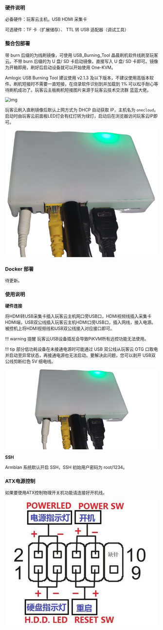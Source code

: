 ### 硬件说明

必备硬件：玩客云主机，USB HDMI 采集卡

可选硬件：TF 卡（扩展储存）、 TTL 转 USB 适配器（调试工具）

### 整合包部署

带 burn 后缀的为线刷镜像，可使用 USB_Burning_Tool 晶晨刷机软件线刷至玩客云。不带 burn 后缀的为 U 盘/ SD 卡启动镜像，直接写入 U 盘/ SD 卡即可。镜像为开箱即用，刷好后启动设备就可以开始使用 One-KVM。

Amlogic USB Burning Tool 建议使用 v2.1.3 及以下版本，不建议使用高版本软件。刷机短接时不需要一直短接，在烧录软件识别到并加载到 1% 可以松手耐心等待刷机成功了。玩客云主板刷机短接图片来源于玩客云技术交流群 蓝蓝大佬。

![img](./img/1717947165711-51.jpeg)

玩客云刷入直刷镜像后默认上网方式为 DHCP 自动获取 IP，主机名为 `onecloud`。启动时由玩客云前面板LED灯会有红灯转为绿灯，启动后在浏览器访问玩客云IP即可。

![image-20240621005943231](./img/image-20240621005943231.png)

### Docker 部署

待更新。


### 使用说明

**硬件连接**

将HDMI转USB采集卡插入玩客云主机网口旁USB口，HDMI视频线插入采集卡HDMI端，USB双公线插入玩客云主机HDMI口旁USB口，插入网线，接入电源。被控机上将HDMI视频线和USB双公线接入对应接口即可。

!!! warning 提醒
    玩客云USB设备插反会导致PiKVM所有远控功能无法使用。

!!! tip
    部分低功耗设备在未接通电源时可能通过 USB 双公线从玩客云 OTG 口取电并启动至异常状态，再接通电源也无法启动。要解决此问题，您可以剥开 USB双 公线剪断红色 5V 细电线。

![image-20240609231232943](./img/image-20240609231232943.png)

**SSH**

Armbian 系统默认开启 SSH，SSH 初始用户密码为 root/1234。

### ATX电源控制

如果要使用ATX控制物理开关机功能请连接好开机线。

![img](./img/1717946862304-33.png)
